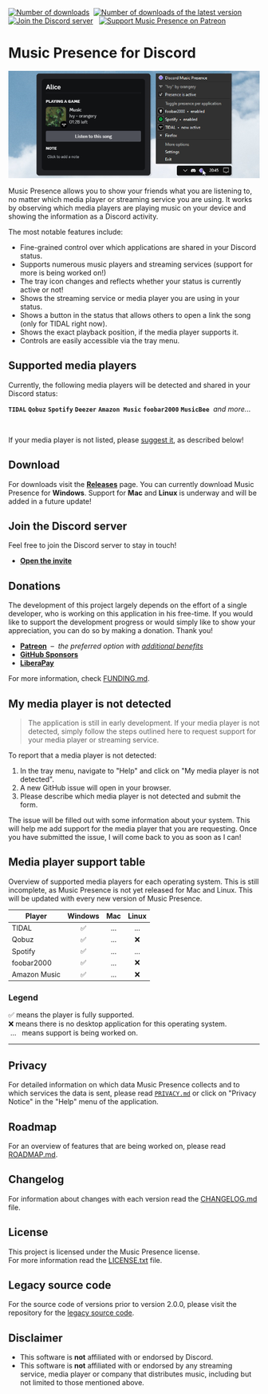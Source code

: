 [![Number of downloads](https://img.shields.io/github/downloads/jonasberge/discord-music-presence/total?style=flat&label=downloads&labelColor=444)](https://github.com/jonasberge/discord-music-presence/releases)
&nbsp;[![Number of downloads of the latest version](https://img.shields.io/github/downloads/jonasberge/discord-music-presence/latest/total?style=flat&label=downloads%20%40latest&labelColor=444)](https://github.com/jonasberge/discord-music-presence/releases)
&nbsp;
[![Join the Discord server](https://img.shields.io/discord/1224509771068211292?logo=discord&logoColor=eee&label=Discord&labelColor=464ce5&color=fff)](https://discord-invite.musicpresence.app)
&nbsp;
[![Support Music Presence on Patreon](https://img.shields.io/endpoint.svg?url=https%3A%2F%2Fshieldsio-patreon.vercel.app%2Fapi%3Fusername%3Dmusicpresence%26type%3Dpatrons&style=social)](https://patreon.com/musicpresence)

# Music Presence for Discord

![Screenshot of the application in the tray menu and the Discord status](
  ./assets/banner.png)

Music Presence allows you to show your friends what you are listening to,
no matter which media player or streaming service you are using.
It works by observing which media players are playing music on your device
and showing the information as a Discord activity.

The most notable features include:

- Fine-grained control over which applications are shared
  in your Discord status.
- Supports numerous music players and streaming services
  (support for more is being worked on!)
- The tray icon changes and reflects whether your status is currently active or not!
- Shows the streaming service or media player you are using in your status.
- Shows a button in the status that allows others to open a link the song
  (only for TIDAL right now).
- Shows the exact playback position, if the media player supports it.
- Controls are easily accessible via the tray menu.

## Supported media players

Currently, the following media players will be detected
and shared in your Discord status:

**`TIDAL`**
**`Qobuz`**
**`Spotify`**
**`Deezer`**
**`Amazon Music`**
**`foobar2000`**
**`MusicBee`**
&nbsp;*and more...*

<span><a href="https://tidal.com"><img title="TIDAL" alt="" height="48" src="https://live.musicpresence.app/v1/tidal.ico"></a></span>&nbsp;
<span><a href="https://www.qobuz.com"><img title="Qobuz" alt="" height="48" src="https://live.musicpresence.app/v1/qobuz.ico"></a></span>&nbsp;
<span><a href="https://spotify.com"><img title="Spotify" alt="" height="48" src="https://live.musicpresence.app/v1/spotify.ico"></a></span>&nbsp;
<span><a href="https://www.deezer.com"><img title="Deezer" alt="" height="48" src="https://live.musicpresence.app/v1/deezer.ico"></a></span>&nbsp;
<span><a href="https://www.amazon.de/dp/B00CTTEKJW"><img title="Amazon Music" alt="" height="48" src="https://live.musicpresence.app/v1/amazon-music.ico"></a></span>&nbsp;
<span><a href="https://www.foobar2000.org"><img title="foobar2000" alt="" height="48" src="https://live.musicpresence.app/v1/foobar2000.ico"></a></span>&nbsp;
<span><a href="https://www.getmusicbee.com"><img title="MusicBee" alt="" height="48" src="https://live.musicpresence.app/v1/musicbee.ico"></a></span>&nbsp;

If your media player is not listed, please
[suggest it](#my-media-player-is-not-detected),
as described below!

## Download

For downloads visit the
**[Releases](https://github.com/jonasberge/discord-music-presence/releases)**
page.
You can currently download Music Presence for **Windows**.
Support for **Mac** and **Linux** is underway
and will be added in a future update!

## Join the Discord server

Feel free to join the Discord server to stay in touch!

- **[Open the invite](https://discord-invite.musicpresence.app)**

## Donations

The development of this project largely depends
on the effort of a single developer,
who is working on this application in his free-time.
If you would like to support the development progress
or would simply like to show your appreciation,
you can do so by making a donation.
Thank you!

- **[Patreon](https://patreon.com/musicpresence)**
  &nbsp;&ndash;&nbsp; *the preferred option with
  [additional benefits](https://www.patreon.com/musicpresence/membership)*
- **[GitHub Sponsors](https://github.com/sponsors/jonasberge)**
- **[LiberaPay](https://liberapay.com/jonasvandenberg)**

For more information, check [FUNDING.md](./FUNDING.md).

## My media player is not detected

> The application is still in early development.
> If your media player is not detected, simply follow the steps outlined here
> to request support for your media player or streaming service.

To report that a media player is not detected:

1. In the tray menu, navigate to "Help"
   and click on "My media player is not detected".
2. A new GitHub issue will open in your browser.
3. Please describe which media player is not detected and submit the form.

The issue will be filled out with some information about your system.
This will help me add support for the media player that you are requesting.
Once you have submitted the issue, I will come back to you as soon as I can!

## Media player support table

Overview of supported media players for each operating system.
This is still incomplete,
as Music Presence is not yet released for Mac and Linux.
This will be updated with every new version of Music Presence.

| Player | Windows | Mac | Linux |
|-|:-:|:-:|:-:|
| TIDAL | :white_check_mark: | ... | ... |
| Qobuz | :white_check_mark: | ... | :x: |
| Spotify | :white_check_mark: | ... | ... |
| foobar2000 | :white_check_mark: | ... | :x: |
| Amazon Music | :white_check_mark: | ... | :x: |

### Legend

:white_check_mark: means the player is fully supported.  
:x: means there is no desktop application for this operating system.  
&nbsp;...&ensp; means support is being worked on.

---

## Privacy

For detailed information on which data Music Presence collects
and to which services the data is sent,
please read [`PRIVACY.md`](./PRIVACY.md)
or click on "Privacy Notice" in the "Help" menu of the application.

## Roadmap

For an overview of features that are being worked on,
please read [ROADMAP.md](./ROADMAP.md).

## Changelog

For information about changes with each version
read the [CHANGELOG.md](./CHANGELOG.md) file.

## License

This project is licensed under the Music Presence license.  
For more information read the [LICENSE.txt](./LICENSE.txt) file.

## Legacy source code

For the source code of versions prior to version 2.0.0,
please visit the repository for the
[legacy source code](https://github.com/jonasberge/tidal-discord-presence).

## Disclaimer

- This software is **not** affiliated with or endorsed by Discord.  
- This software is **not** affiliated with or endorsed by
  any streaming service, media player or company that distributes music,
  including but not limited to those mentioned above.
